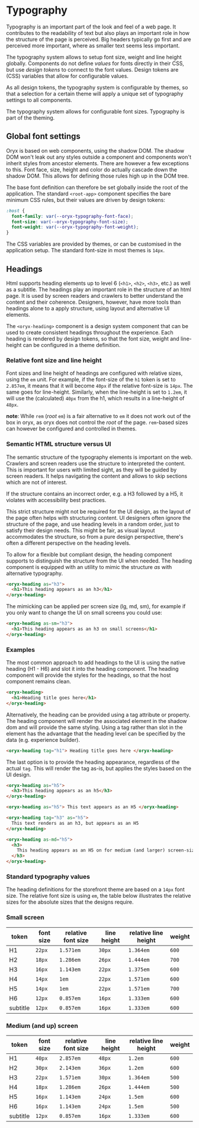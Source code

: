 # Typography

Typography is an important part of the look and feel of a web page. It contributes to the readability of text but also plays an important role in how the structure of the page is perceived. Big headers typically go first and are perceived more important, where as smaller text seems less important.

The typography system allows to setup font size, weight and line height globally. Components do not define _values_ for fonts directly in their CSS, but use _design tokens_ to connect to the font values. Design tokens are (CSS) variables that allow for configurable values.

As all design tokens, the typography system is configurable by themes, so that a selection for a certain theme will apply a unique set of typography settings to all components.

The typography system allows for configurable font sizes. Typography is part of the theming.

## Global font settings

Oryx is based on web components, using the shadow DOM. The shadow DOM won't leak out any styles outside a component and components won't inherit styles from ancestor elements. There are however a few exceptions to this. Font face, size, height and color do actually cascade down the shadow DOM. This allows for defining those rules high up in the DOM tree.

The base font definition can therefore be set globally inside the root of the application. The standard `<root-app>` component specifies the bare minimum CSS rules, but their values are driven by design tokens:

```css
:host {
  font-family: var(--oryx-typography-font-face);
  font-size: var(--oryx-typography-font-size);
  font-weight: var(--oryx-typography-font-weight);
}
```

The CSS variables are provided by themes, or can be customised in the application setup. The standard font-size in most themes is `14px`.

## Headings

Html supports heading elements up to level 6 (`<h1>`, `<h2>`, `<h3>`, etc.) as well as a subtitle. The headings play an important role in the structure of an html page. It is used by screen readers and crawlers to better understand the content and their coherence. Designers, however, have more tools than headings alone to a apply structure, using layout and alternative UI elements.

The `<oryx-heading>` component is a design system component that can be used to create consistent headings throughout the experience. Each heading is rendered by design tokens, so that the font size, weight and line-height can be configured in a theme definition.

### Relative font size and line height

Font sizes and line height of headings are configured with relative sizes, using the `em` unit. For example, if the font-size of the `h1` token is set to `2.857em`, it means that it will become `40px` if the relative font-size is `14px`. The same goes for line-height. Similarly, when the line-height is set to `1.2em`, it will use the (calculated) `40px` from the h1, which results in a line-height of `48px`.

**note**: While `rem` (_root_ `em`) is a fair alternative to `em` it does not work out of the box in oryx, as oryx does not control the _root_ of the page. `rem`-based sizes can however be configured and controlled in themes.

### Semantic HTML structure versus UI

The semantic structure of the typography elements is important on the web. Crawlers and screen readers use the structure to interpreted the content. This is important for users with limited sight, as they will be guided by screen readers. It helps navigating the content and allows to skip sections which are not of interest.

If the structure contains an incorrect order, e.g. a H3 followed by a H5, it violates with accessibility best practices.

This strict structure might not be required for the UI design, as the layout of the page often helps with structuring content. UI designers often ignore the structure of the page, and use heading levels in a random order, just to satisfy their design needs. This might be fair, as visual layout accommodates the structure, so from a pure design perspective, there's often a different perspective on the heading levels.

To allow for a flexible but compliant design, the heading component supports to distinguish the structure from the UI when needed. The heading component is equipped with an utility to mimic the structure _as_ with alternative typography.

```html
<oryx-heading as="h3">
  <h1>This heading appears as an h3</h1>
</oryx-heading>
```

The mimicking can be applied per screen size (lg, md, sm), for example if you only want to change the UI on small screens you could use:

```html
<oryx-heading as-sm="h3">
  <h1>This heading appears as an h3 on small screens</h1>
</oryx-heading>
```

### Examples

The most common approach to add headings to the UI is using the native heading (H1 - H6) and slot it into the heading component. The heading component will provide the styles for the headings, so that the host component remains clean.

```html
<oryx-heading>
  <h1>Heading title goes here</h1>
</oryx-heading>
```

Alternatively, the heading can be provided using a tag attribute or property. The heading component will render the associated element in the shadow dom and will provide the same styling. Using a tag rather than slot in the element has the advantage that the heading level can be specified by the data (e.g. experience builder).

```html
<oryx-heading tag="h1"> Heading title goes here </oryx-heading>
```

The last option is to provide the heading appearance, regardless of the actual `tag`. This will render the tag as-is, but applies the styles based on the UI design.

```html
<oryx-heading as="h5">
  <h3>This heading appears as an h5</h3>
</oryx-heading>

<oryx-heading as="h5"> This text appears as an H5 </oryx-heading>

<oryx-heading tag="h3" as="h5">
  This text renders as an h3, but appears as an H5
</oryx-heading>

<oryx-heading as-md="h5">
  <h3>
    This heading appears as an H5 on for medium (and larger) screen-size devices
  </h3>
</oryx-heading>
```

### Standard typography values

The heading definitions for the storefront theme are based on a `14px` font size. The relative font size is using `em`, the table below illustrates the relative sizes for the absolute sizes that the designs require.

### Small screen

| token    | font size | relative font size | line height | relative line height | weight |
| -------- | --------- | ------------------ | ----------- | -------------------- | ------ |
| H1       | `22px`    | `1.571em`          | `30px`      | `1.364em`            | `600`  |
| H2       | `18px`    | `1.286em`          | `26px`      | `1.444em`            | `700`  |
| H3       | `16px`    | `1.143em`          | `22px`      | `1.375em`            | `600`  |
| H4       | `14px`    | `1em`              | `22px`      | `1.571em`            | `600`  |
| H5       | `14px`    | `1em`              | `22px`      | `1.571em`            | `700`  |
| H6       | `12px`    | `0.857em`          | `16px`      | `1.333em`            | `600`  |
| subtitle | `12px`    | `0.857em`          | `16px`      | `1.333em`            | `600`  |

### Medium (and up) screen

| token    | font size | relative font size | line height | relative line height | weight |
| -------- | --------- | ------------------ | ----------- | -------------------- | ------ |
| H1       | `40px`    | `2.857em`          | `48px`      | `1.2em`              | `600`  |
| H2       | `30px`    | `2.143em`          | `36px`      | `1.2em`              | `600`  |
| H3       | `22px`    | `1.571em`          | `30px`      | `1.364em`            | `500`  |
| H4       | `18px`    | `1.286em`          | `26px`      | `1.444em`            | `500`  |
| H5       | `16px`    | `1.143em`          | `24px`      | `1.5em`              | `600`  |
| H6       | `16px`    | `1.143em`          | `24px`      | `1.5em`              | `500`  |
| subtitle | `12px`    | `0.857em`          | `16px`      | `1.333em`            | `600`  |
